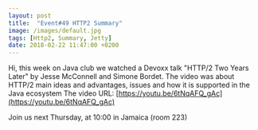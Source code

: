 ```yaml
---
layout: post
title:  "Event#49 HTTP2 Summary"
image: /images/default.jpg
tags: [Http2, Summary, Jetty]
date: 2018-02-22 11:47:00 +0200
---
```


Hi, this week on Java club
we watched a Devoxx talk "HTTP/2 Two Years Later" by Jesse McConnell and Simone Bordet. The video was about HTTP/2 main ideas and advantages, issues and how it is supported in the Java ecosystem
The video URL: [https://youtu.be/6tNqAFQ_gAc](https://youtu.be/6tNqAFQ_gAc)

Join us next Thursday, at 10:00 in Jamaica (room 223)
